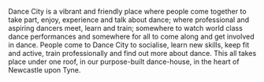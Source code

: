 Dance City is a vibrant and friendly place where people come together to take part, enjoy, experience and talk about dance; where professional and aspiring dancers meet, learn and train; somewhere to watch world class dance performances and somewhere for all to come along and get involved in dance. People come to Dance City to socialise, learn new skills, keep fit and active, train professionally and find out more about dance. This all takes place under one roof, in our purpose-built dance-house, in the heart of Newcastle upon Tyne.